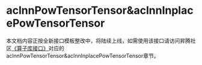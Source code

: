 # aclnnPowTensorTensor&aclnnInplacePowTensorTensor

本文档内容正按全新接口模板整改中，将陆续上线，如需使用该接口请访问昇腾社区[《算子库接口》](https://hiascend.com/document/redirect/CannCommunityOplist)对应的aclnnPowTensorTensor&aclnnInplacePowTensorTensor章节。